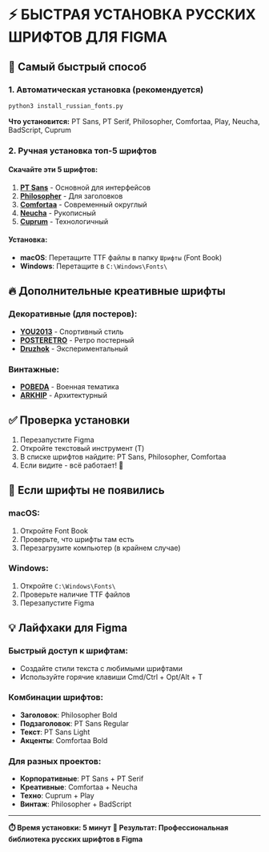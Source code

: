 # ⚡ БЫСТРАЯ УСТАНОВКА РУССКИХ ШРИФТОВ ДЛЯ FIGMA

## 🎯 Самый быстрый способ

### 1. Автоматическая установка (рекомендуется)
```bash
python3 install_russian_fonts.py
```
**Что установится:** PT Sans, PT Serif, Philosopher, Comfortaa, Play, Neucha, BadScript, Cuprum

### 2. Ручная установка топ-5 шрифтов

#### Скачайте эти 5 шрифтов:
1. **[PT Sans](https://github.com/google/fonts/raw/main/ofl/ptsans/PTSans-Regular.ttf)** - Основной для интерфейсов
2. **[Philosopher](https://github.com/google/fonts/raw/main/ofl/philosopher/Philosopher-Regular.ttf)** - Для заголовков
3. **[Comfortaa](https://github.com/google/fonts/raw/main/ofl/comfortaa/Comfortaa%5Bwght%5D.ttf)** - Современный округлый
4. **[Neucha](https://github.com/google/fonts/raw/main/ofl/neucha/Neucha-Regular.ttf)** - Рукописный
5. **[Cuprum](https://github.com/google/fonts/raw/main/ofl/cuprum/Cuprum%5Bwght%5D.ttf)** - Технологичный

#### Установка:
- **macOS**: Перетащите TTF файлы в папку `Шрифты` (Font Book)
- **Windows**: Перетащите в `C:\Windows\Fonts\`

## 🔥 Дополнительные креативные шрифты

### Декоративные (для постеров):
- **[YOU2013](https://ffont.ru/font/you2013)** - Спортивный стиль
- **[POSTERETRO](https://ffont.ru/font/posteretro)** - Ретро постерный
- **[Druzhok](https://fontesk.com/druzhok-font/)** - Экспериментальный

### Винтажные:
- **[POBEDA](https://ffont.ru/font/pobeda-bold)** - Военная тематика
- **[ARKHIP](https://ffont.ru/font/arkhip-cyr)** - Архитектурный

## ✅ Проверка установки

1. Перезапустите Figma
2. Откройте текстовый инструмент (T)
3. В списке шрифтов найдите: PT Sans, Philosopher, Comfortaa
4. Если видите - всё работает! 🎉

## 🚨 Если шрифты не появились

### macOS:
1. Откройте Font Book
2. Проверьте, что шрифты там есть
3. Перезагрузите компьютер (в крайнем случае)

### Windows:
1. Откройте `C:\Windows\Fonts\`
2. Проверьте наличие TTF файлов
3. Перезапустите Figma

## 💡 Лайфхаки для Figma

### Быстрый доступ к шрифтам:
- Создайте стили текста с любимыми шрифтами
- Используйте горячие клавиши Cmd/Ctrl + Opt/Alt + T

### Комбинации шрифтов:
- **Заголовок**: Philosopher Bold
- **Подзаголовок**: PT Sans Regular  
- **Текст**: PT Sans Light
- **Акценты**: Comfortaa Bold

### Для разных проектов:
- **Корпоративные**: PT Sans + PT Serif
- **Креативные**: Comfortaa + Neucha
- **Техно**: Cuprum + Play
- **Винтаж**: Philosopher + BadScript

---

**⏱️ Время установки: 5 минут**
**🎨 Результат: Профессиональная библиотека русских шрифтов в Figma** 